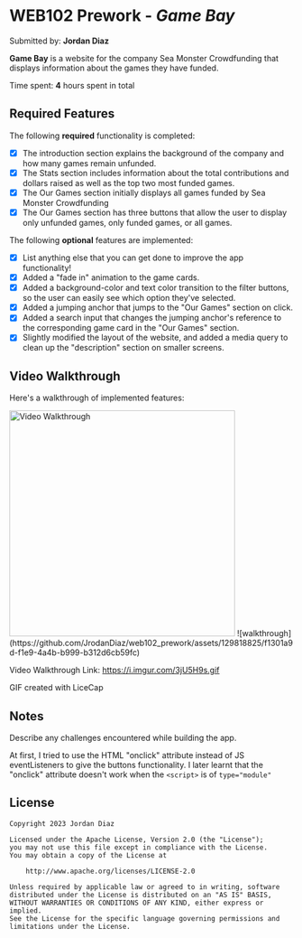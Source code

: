 # WEB102 Prework - *Game Bay*

Submitted by: **Jordan Diaz**

**Game Bay** is a website for the company Sea Monster Crowdfunding that displays information about the games they have funded.

Time spent: **4** hours spent in total

## Required Features

The following **required** functionality is completed:

* [x] The introduction section explains the background of the company and how many games remain unfunded.
* [x] The Stats section includes information about the total contributions and dollars raised as well as the top two most funded games.
* [x] The Our Games section initially displays all games funded by Sea Monster Crowdfunding
* [x] The Our Games section has three buttons that allow the user to display only unfunded games, only funded games, or all games.

The following **optional** features are implemented:

* [x] List anything else that you can get done to improve the app functionality!
* [x] Added a "fade in" animation to the game cards.
* [x] Added a background-color and text color transition to the filter buttons, so the user can easily see which option they've         selected.
* [x] Added a jumping anchor that jumps to the "Our Games" section on click.
* [x] Added a search input that changes the jumping anchor's reference to the corresponding game card in the "Our Games" section.
* [x] Slightly modified the layout of the website, and added a media query to clean up the "description" section on smaller screens.
 
## Video Walkthrough

Here's a walkthrough of implemented features:

<img src='https://i.imgur.com/3jU5H9s.gif' title='Video Walkthrough' width='400px' alt='Video Walkthrough' />
![walkthrough](https://github.com/JrodanDiaz/web102_prework/assets/129818825/f1301a9d-f1e9-4a4b-b999-b312d6cb59fc)

Video Walkthrough Link: https://i.imgur.com/3jU5H9s.gif

GIF created with LiceCap 

## Notes

Describe any challenges encountered while building the app.

At first, I tried to use the HTML "onclick" attribute instead of JS eventListeners to give the buttons functionality. I later learnt that the "onclick" attribute doesn't work when the `<script>` is of `type="module"`

## License

    Copyright 2023 Jordan Diaz

    Licensed under the Apache License, Version 2.0 (the "License");
    you may not use this file except in compliance with the License.
    You may obtain a copy of the License at

        http://www.apache.org/licenses/LICENSE-2.0

    Unless required by applicable law or agreed to in writing, software
    distributed under the License is distributed on an "AS IS" BASIS,
    WITHOUT WARRANTIES OR CONDITIONS OF ANY KIND, either express or implied.
    See the License for the specific language governing permissions and
    limitations under the License.
